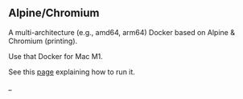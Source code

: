 ## Alpine/Chromium

A multi-architecture (e.g., amd64, arm64) Docker based on Alpine & Chromium (printing).

Use that Docker for Mac M1.

See this [page](../RUN_ADVANCED.md) explaining how to run it.

_